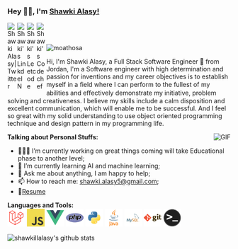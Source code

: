 ### Hey 👋🏽, I'm [Shawki Alasy!](https://shawkiIIalasy.tech) 

<a href="https://twitter.com/AlasyShawki">
  <img align="left" alt="Shawki Alasy| Twitter" width="22px" src="https://cdn.jsdelivr.net/npm/simple-icons@v3/icons/twitter.svg" />
</a>
<a href="https://www.linkedin.com/in/shawki-alasy-62485a15a/">
  <img align="left" alt="Shawki's LinkdeIN" width="22px" src="https://cdn.jsdelivr.net/npm/simple-icons@v3/icons/linkedin.svg" />
</a>
<a href="https://leetcode.com/alasy/">
  <img align="left" alt="Shawki's Leetcode" width="22px" src="https://cdn.jsdelivr.net/npm/simple-icons@v3/icons/leetcode.svg" />
</a>
<a href="https://www.codechef.com/users/shawki">
  <img align="left" alt="Shawki's Codechef" width="22px" src="https://cdn.jsdelivr.net/npm/simple-icons@v3/icons/codechef.svg" />
</a>

<br />
<br />

<p align="left"> <img src="https://komarev.com/ghpvc/?username=shawkiIIalasy&label=Profile%20views&color=0e75b6&style=flat" alt="moathosa" /> </p>

Hi, I'm Shawki Alasy, a Full Stack Software Engineer 🚀 from Jordan, I'm a Software engineer with high determination and passion for inventions and my career objectives is to establish myself in a ﬁeld where I can perform to the fullest of my abilities and eﬀectively demonstrate my initiative, problem solving and creativeness. I believe my skills include a calm disposition and excellent communication, which will enable me to be successful. And I feel so great with my solid understanding to use object oriented programming technique and design pattern in my programming life.

  <img align="right" alt="GIF" src="https://media.giphy.com/media/836HiJc7pgzy8iNXCn/giphy.gif" />
  
**Talking about Personal Stuffs:**

- 👨🏽‍💻 I’m currently working on great things coming will take Educational phase to another level;
- 🌱 I’m currently learning AI and machine learning; 
- 💬 Ask me about anything, I am happy to help;
- 📫 How to reach me: shawki.alasy5@gmail.com;
- 📝[Resume](https://www.linkedin.com/in/shawki-alasy-62485a15a/)

**Languages and Tools:**  
<code><img height="40" src="https://raw.githubusercontent.com/github/explore/80688e429a7d4ef2fca1e82350fe8e3517d3494d/topics/laravel/laravel.png"></code>
<code><img height="40" src="https://raw.githubusercontent.com/github/explore/80688e429a7d4ef2fca1e82350fe8e3517d3494d/topics/javascript/javascript.png"></code>
<code><img height="40" src="https://raw.githubusercontent.com/github/explore/80688e429a7d4ef2fca1e82350fe8e3517d3494d/topics/vue/vue.png"></code>
<code><img height="40" src="https://raw.githubusercontent.com/github/explore/80688e429a7d4ef2fca1e82350fe8e3517d3494d/topics/php/php.png"></code>
<code><img height="40" src="https://raw.githubusercontent.com/github/explore/80688e429a7d4ef2fca1e82350fe8e3517d3494d/topics/python/python.png"></code>
<code><img height="40" src="https://raw.githubusercontent.com/github/explore/80688e429a7d4ef2fca1e82350fe8e3517d3494d/topics/java/java.png"></code>
<code><img height="40" src="https://raw.githubusercontent.com/github/explore/80688e429a7d4ef2fca1e82350fe8e3517d3494d/topics/mysql/mysql.png"></code>
<code><img height="40" src="https://raw.githubusercontent.com/github/explore/80688e429a7d4ef2fca1e82350fe8e3517d3494d/topics/git/git.png"></code>
<code><img height="40" src="https://raw.githubusercontent.com/github/explore/80688e429a7d4ef2fca1e82350fe8e3517d3494d/topics/terminal/terminal.png"></code>


![shawkiIIalasy's github stats](https://github-readme-stats.vercel.app/api?username=shawkiIIalasy&show_icons=true&hide_border=true)
